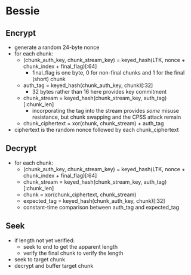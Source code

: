 # Bessie

## Encrypt

- generate a random 24-byte nonce
- for each chunk:
    - (chunk_auth_key, chunk_stream_key) = keyed_hash(LTK, nonce + chunk_index + final_flag)[:64]
        - final_flag is one byte, 0 for non-final chunks and 1 for the final (short) chunk
    - auth_tag = keyed_hash(chunk_auth_key, chunk)[:32]
        - 32 bytes rather than 16 here provides key commitment
    - chunk_stream = keyed_hash(chunk_stream_key, auth_tag)[:chunk_len]
        - incorporating the tag into the stream provides *some* misuse resistance, but chunk swapping and the CPSS attack remain
    - chunk_ciphertext = xor(chunk, chunk_stream) + auth_tag
- ciphertext is the random nonce followed by each chunk_ciphertext

## Decrypt

- for each chunk:
    - (chunk_auth_key, chunk_stream_key) = keyed_hash(LTK, nonce + chunk_index + final_flag)[:64]
    - chunk_stream = keyed_hash(chunk_stream_key, auth_tag)[:chunk_len]
    - chunk = xor(chunk_ciphertext, chunk_stream)
    - expected_tag = keyed_hash(chunk_auth_key, chunk)[:32]
    - constant-time comparison between auth_tag and expected_tag


## Seek

- if length not yet verified:
    - seek to end to get the apparent length
    - verify the final chunk to verify the length
- seek to target chunk
- decrypt and buffer target chunk

